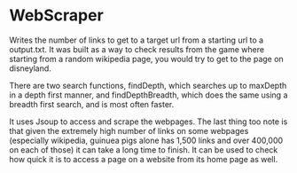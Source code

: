 # WebScraper
Writes the number of links to get to a target url from a starting url to a output.txt. It was built as a way to check results from the game where starting from a random wikipedia page, you would try to get to the page on disneyland.

There are two search functions, findDepth, which searches up to maxDepth in a depth first manner, and findDepthBreadth, which does the same using a breadth first search, and is most often faster.

It uses Jsoup to access and scrape the webpages. The last thing too note is that given the extremely high number of links on some webpages (especially wikipedia, guinuea pigs alone has 1,500 links and over 400,000 on each of those) it can take a long time to finish. It can be used to check how quick it is to access a page on a website from its home page as well.